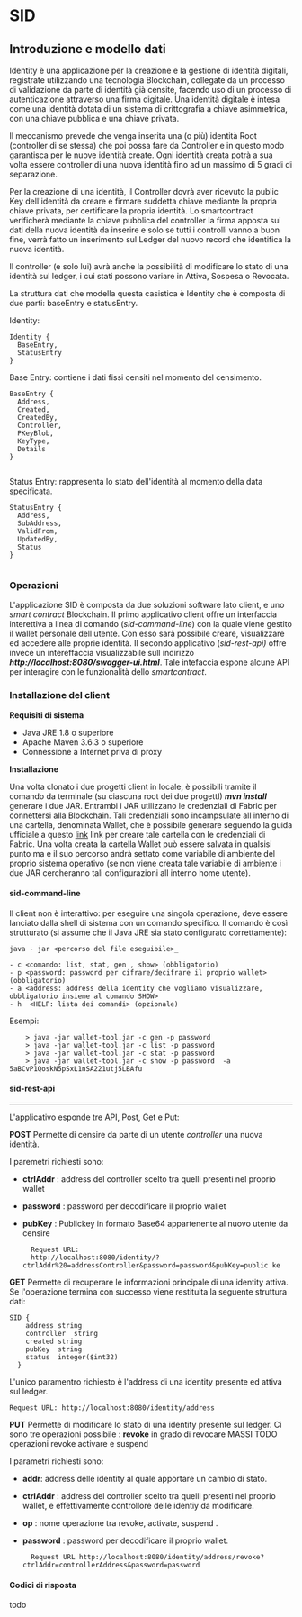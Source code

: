# SID

## Introduzione e modello dati

Identity è una applicazione per la creazione e la gestione di identità digitali, registrate utilizzando una tecnologia Blockchain, collegate da un processo di validazione da parte di identità già censite, facendo uso di un processo di autenticazione attraverso una firma digitale. 
Una identità digitale è intesa come una identità dotata di un sistema di crittografia a chiave asimmetrica, con una chiave pubblica e una chiave privata.

Il meccanismo prevede che venga inserita una (o più) identità Root (controller di se stessa) che poi possa fare da Controller e in questo modo garantisca per le nuove identità create. Ogni identità creata potrà a sua volta essere controller di una nuova identità fino ad un massimo di 5 gradi di separazione.

Per la creazione di una identità, il Controller dovrà aver ricevuto la public Key 
dell'identità da creare e firmare suddetta chiave mediante la propria chiave privata, per certificare la propria identità. Lo smartcontract verificherà mediante la chiave pubblica del controller la firma apposta sui dati della nuova identità da inserire e solo se tutti i controlli vanno a buon fine, verrà fatto un inserimento sul Ledger del nuovo record che identifica la nuova identità.

Il controller (e solo lui) avrà anche la possibilità di modificare lo stato di una identità sul ledger, i cui stati possono variare in Attiva, Sospesa o Revocata.

La struttura dati che modella questa casistica è Identity che è composta di due parti: baseEntry e statusEntry.  


Identity:

```
Identity { 
  BaseEntry,
  StatusEntry
}
```

Base Entry: contiene i dati fissi censiti nel momento del censimento.

```
BaseEntry {
  Address,
  Created,
  CreatedBy,
  Controller,
  PKeyBlob,
  KeyType,
  Details
}
  
```

Status Entry: rappresenta lo stato dell'identità al momento della data specificata.

```
StatusEntry {
  Address,
  SubAddress,
  ValidFrom,
  UpdatedBy,
  Status
}
  
```


### Operazioni

L'applicazione SID è composta da due soluzioni software lato client, e uno *smart contract* Blockchain. Il primo applicativo  client offre un interfaccia interettiva a linea di comando (*sid-command-line*) con la quale viene gestito il wallet personale dell utente. Con esso sarà possibile creare, visualizzare ed accedere alle proprie identità.  Il secondo applicativo (*sid-rest-api)* offre invece un intereffaccia visualizzabile sull indirizzo ***http://localhost:8080/swagger-ui.html***. Tale intefaccia espone alcune API per interagire con le funzionalità dello *smartcontract*. 
### Installazione del client

**Requisiti di sistema**

- Java JRE 1.8 o superiore
- Apache Maven 3.6.3 o superiore
- Connessione a Internet priva di proxy

**Installazione**

Una volta clonato i due progetti client in locale, è possibili tramite il comando da terminale (su ciascuna root dei due progettI)	***mvn install***   generare i due JAR.
Entrambi i JAR utilizzano le credenziali di  Fabric per connettersi alla Blockchain. Tali credenziali sono incampsulate all interno di una cartella, denominata Wallet, che è possibile generare seguendo la guida ufficiale a questo  [link](https://hyperledger-fabric.readthedocs.io/en/latest/write_first_app.html#first-the-application-enrolls-the-admin-user) link per creare tale cartella con le credenziali di Fabric. Una volta creata la cartella Wallet può essere salvata in qualsisi punto ma e il suo percorso andrà settato come variabile di ambiente del proprio sistema operativo (se non viene creata tale variabile di ambiente i due JAR cercheranno tali configurazioni all interno home utente).

#### sid-command-line


Il client non è interattivo: per eseguire una singola operazione, deve essere lanciato dalla shell di sistema con un comando specifico. Il comando è così strutturato (si assume che il Java JRE sia stato configurato correttamente):
	
	java - jar <percorso del file eseguibile>_
	
	- c <comando: list, stat, gen , show> (obbligatorio)
	- p <password: password per cifrare/decifrare il proprio wallet> (obbligatorio)
	- a <address: address della identity che vogliamo visualizzare, obbligatorio insieme al comando SHOW> 
	- h  <HELP: lista dei comandi> (opzionale)
	
Esempi:


		> java -jar wallet-tool.jar -c gen -p password
		> java -jar wallet-tool.jar -c list -p password
		> java -jar wallet-tool.jar -c stat -p password
		> java -jar wallet-tool.jar -c show -p password  -a 5aBCvP1QoskN5pSxL1nSA221utj5LBAfu



	
		
#### sid-rest-api

***

L'applicativo esponde tre API, Post, Get e Put:

 **POST** 
 Permette di censire da parte di un utente *controller* una nuova identità.

I paremetri richiesti sono:

- **ctrlAddr** : address del controller scelto tra quelli presenti nel proprio wallet
- **password** : password per  decodificare il proprio wallet
- **pubKey** : Publickey in formato Base64 appartenente al nuovo  utente da censire 
	
		Request URL: 
		http://localhost:8080/identity/?ctrlAddr%20=addressController&password=password&pubKey=public ke

**GET** 
Permette di recuperare le informazioni principale di una identity attiva. Se l'operazione termina con successo viene restituita la seguente struttura dati:

	SID {
		address	string
		controller	string
		created	string
		pubKey	string
		status	integer($int32)
	  }
L'unico paramentro richiesto è l'address di una identity presente ed attiva sul ledger.

	Request URL: http://localhost:8080/identity/address

**PUT**
Permette di modificare lo stato di una identity presente sul ledger. Ci sono tre operazioni possibile : **revoke** in grado di revocare MASSI TODO operazioni revoke activare e suspend

I parametri richiesti sono:

- **addr**: address delle identity al quale apportare un cambio di stato.
- **ctrlAddr** : address del controller scelto tra quelli presenti nel proprio wallet, e effettivamente controllore delle identiy da modificare.
- **op** : nome operazione  tra revoke, activate, suspend .
- **password** : password per  decodificare il proprio wallet.
	
	
		Request URL http://localhost:8080/identity/address/revoke?ctrlAddr=controllerAddress&password=password

#### Codici di risposta
 todo
